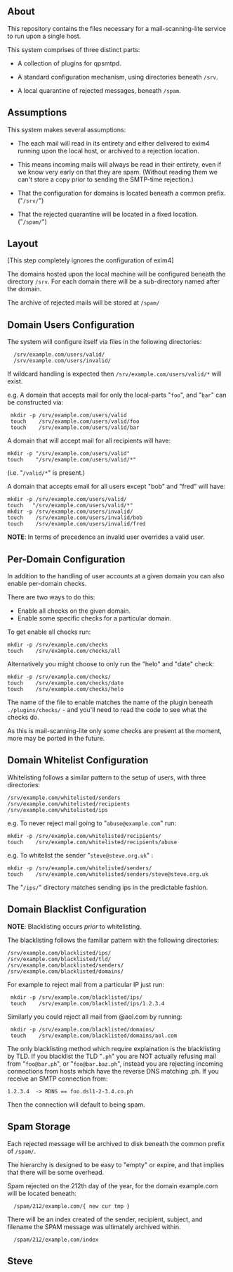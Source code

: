 

About
-----


This repository contains the files necessary for a mail-scanning-lite
service to run upon a single host.

This system comprises of three distinct parts:

* A collection of plugins for qpsmtpd.

* A standard configuration mechanism, using directories beneath `/srv`.

* A local quarantine of rejected messages, beneath `/spam`.




Assumptions
-----------

This system makes several assumptions:

* The each mail will read in its entirety and either delivered to  exim4 running upon the local host, or archived to a rejection location.

* This means incoming mails will always be read in their entirety, even if we know very early on that they are spam.  (Without reading them we can't store a copy prior to sending the SMTP-time rejection.)

* That the configuration for domains is located beneath a common prefix.  ("`/srv/`")

* That the rejected quarantine will be located in a fixed location. ("`/spam/`")




Layout
------

[This step completely ignores the configuration of exim4]

The domains hosted upon the local machine will be configured beneath
the directory `/srv`.  For each domain there will be a sub-directory named
after the domain.

The archive of rejected mails will be stored at `/spam/`





Domain Users Configuration
--------------------------

The system will configure itself via files in the following directories:

      /srv/example.com/users/valid/
      /srv/example.com/users/invalid/

If wildcard handling is expected then `/srv/example.com/users/valid/*` will
exist.

e.g. A domain that accepts mail for only the local-parts "`foo`", and "`bar`"
can be constructed via:

     mkdir -p /srv/example.com/users/valid
     touch    /srv/example.com/users/valid/foo
     touch    /srv/example.com/users/valid/bar

A domain that will accept mail for all recipients will have:

    mkdir -p "/srv/example.com/users/valid"
    touch    "/srv/example.com/users/valid/*"

(i.e. "`/valid/*`" is present.)

A domain that accepts email for all users except "bob" and "fred" will
have:

    mkdir -p /srv/example.com/users/valid/
    touch   "/srv/example.com/users/valid/*"
    mkdir -p /srv/example.com/users/invalid/
    touch    /srv/example.com/users/invalid/bob
    touch    /srv/example.com/users/invalid/fred


**NOTE**: In terms of precedence an invalid user overrides a valid user.




Per-Domain Configuration
------------------------


In addition to the handling of user accounts at a given domain you
can also enable per-domain checks.

There are two ways to do this:

* Enable all checks on the given domain.
* Enable some specific checks for a particular domain.


To get enable all checks run:

    mkdir -p /srv/example.com/checks
    touch    /srv/example.com/checks/all

Alternatively you might choose to only run the "helo" and "date" check:

    mkdir -p /srv/example.com/checks/
    touch    /srv/example.com/checks/date
    touch    /srv/example.com/checks/helo


The name of the file to enable matches the name of the plugin beneath
`./plugins/checks/` - and you'll need to read the code to see what the checks
do.

As this is mail-scanning-lite only some checks are present at the moment,
more may be ported in the future.



Domain Whitelist Configuration
------------------------------

Whitelisting follows a similar pattern to the setup of users, with
three directories:

    /srv/example.com/whitelisted/senders
    /srv/example.com/whitelisted/recipients
    /srv/example.com/whitelisted/ips

e.g. To never reject mail going to "`abuse@example.com`" run:

    mkdir -p /srv/example.com/whitelisted/recipients/
    touch    /srv/example.com/whitelisted/recipients/abuse

e.g. To whitelist the sender "`steve@steve.org.uk`" :

    mkdir -p /srv/example.com/whitelisted/senders/
    touch    /srv/example.com/whitelisted/senders/steve@steve.org.uk

The "`/ips/`" directory matches sending ips in the predictable fashion.



Domain Blacklist Configuration
------------------------------

**NOTE**: Blacklisting occurs _prior_ to whitelisting.

The blacklisting follows the familiar pattern with the following
directories:

    /srv/example.com/blacklisted/ips/
    /srv/example.com/blacklisted/tld/
    /srv/example.com/blacklisted/senders/
    /srv/example.com/blacklisted/domains/

For example to reject mail from a particular IP just run:

     mkdir -p /srv/example.com/blacklisted/ips/
     touch    /srv/example.com/blacklisted/ips/1.2.3.4

Similarly you could reject all mail from @aol.com by running:

     mkdir -p /srv/example.com/blacklisted/domains/
     touch    /srv/example.com/blacklisted/domains/aol.com

The only blacklisting method which require explaination is the
blacklisting by TLD.  If you blacklist the TLD "`.ph`" you are NOT
actually refusing mail from "`foo@bar.ph`", or "`foo@bar.baz.ph`", instead
you are rejecting incoming connections from hosts which have the
reverse DNS matching .ph.  If you receive an SMTP connection
from:

    1.2.3.4  -> RDNS == foo.dsl1-2-3.4.co.ph

Then the connection will default to being spam.


Spam Storage
------------

Each rejected message will be archived to disk beneath the common
prefix of `/spam/`.

The hierarchy is designed to be easy to "empty" or expire, and that
implies that there will be some overhead.

Spam rejected on the 212th day of the year, for the domain example.com
will be located beneath:

      /spam/212/example.com/{ new cur tmp }

There will be an index created of the sender, recipient, subject, and
filename the SPAM message was ultimately archived within.

      /spam/212/example.com/index



Steve
--
